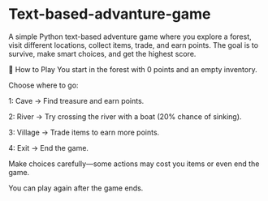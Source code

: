 # Text-based-advanture-game
A simple Python text-based adventure game where you explore a forest, visit different locations, collect items, trade, and earn points. The goal is to survive, make smart choices, and get the highest score.

📜 How to Play
You start in the forest with 0 points and an empty inventory.

Choose where to go:

1: Cave → Find treasure and earn points.

2: River → Try crossing the river with a boat (20% chance of sinking).

3: Village → Trade items to earn more points.

4: Exit → End the game.

Make choices carefully—some actions may cost you items or even end the game.

You can play again after the game ends.
